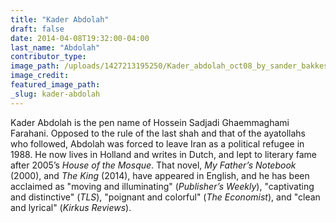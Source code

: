 ```yaml
---
title: "Kader Abdolah"
draft: false
date: 2014-04-08T19:32:00-04:00
last_name: "Abdolah"
contributor_type:
image_path: /uploads/1427213195250/Kader_abdolah_oct08_by_sander_bakkes.jpg
image_credit:
featured_image_path:
_slug: kader-abdolah
---
```


Kader Abdolah is the pen name of Hossein Sadjadi Ghaemmaghami Farahani. Opposed to the rule of the last shah and that of the ayatollahs who followed, Abdolah was forced to leave Iran as a political refugee in 1988. He now lives in Holland and writes in Dutch, and lept to literary fame after 2005’s _House of the Mosque_. That novel, _My Father’s Notebook_ (2000), and _The King_ (2014), have appeared in English, and he has been acclaimed as "moving and illuminating" (_Publisher’s Weekly_), "captivating and distinctive" (_TLS_), "poignant and colorful" (_The Economist_), and "clean and lyrical" (_Kirkus Reviews_).

